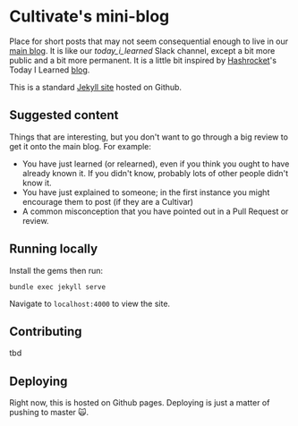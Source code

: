 # Cultivate's mini-blog

Place for short posts that may not seem consequential enough to live in our [main blog](https://cultivatehq.com/posts/index.html). It is like our *today_i_learned* Slack channel, except a bit more public and a bit more permanent. It is a little bit inspired by [Hashrocket](https://hashrocket.com)'s Today I Learned [blog](https://til.hashrocket.com).

This is a standard [Jekyll site](https://jekyllrb.com) hosted on Github.

## Suggested content

Things that are interesting, but you don't want to go through a big review to get it onto the main blog. For example:

* You have just learned (or relearned), even if you think you ought to have already known it. If you didn't know, probably lots of other people didn't know it.
* You have just explained to someone; in the first instance you might encourage them to post (if they are a Cultivar)
* A common misconception that you have pointed out in a Pull Request or review.

## Running locally

Install the gems then run:

```
bundle exec jekyll serve
```

Navigate to `localhost:4000` to view the site.

## Contributing

tbd

## Deploying

Right now, this is hosted on Github pages. Deploying is just a matter of pushing to master 🙀.






